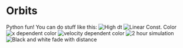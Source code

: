 # Orbits
Python fun!
You can do stuff like this:
![High dt](https://github.com/ndiamant/Orbits/blob/master/mandala.png)
![Linear Const. Color](https://github.com/ndiamant/Orbits/blob/master/orbit_linear.png)
![x dependent color](https://github.com/ndiamant/Orbits/blob/master/x_color_dependence.png)
![velocity dependent color](https://github.com/ndiamant/Orbits/blob/master/vel_color.png)
![2 hour simulation](https://github.com/ndiamant/Orbits/blob/master/2hours.png)
![Black and white fade with distance](https://github.com/ndiamant/Orbits/blob/master/bw.png)
